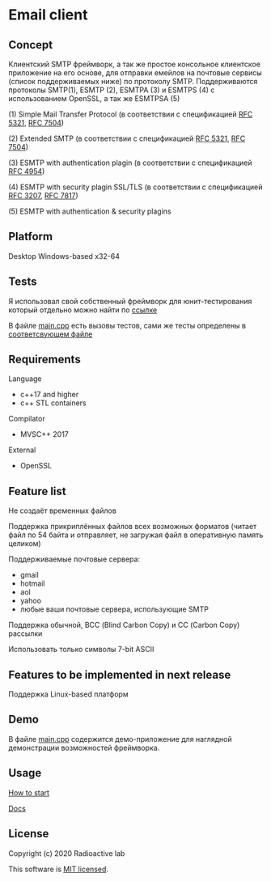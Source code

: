 # **Email client**
## Concept
  Клиентский SMTP фреймворк, а так же простое консольное клиентское приложение на его основе, для отправки емейлов на почтовые сервисы (список поддерживаемых ниже) по протоколу SMTP.
  Поддерживаются протоколы SMTP(1), ESMTP (2), ESMTPA (3) и ESMTPS (4) с использованием OpenSSL, а так же ESMTPSA (5)
  
(1) Simple Mail Transfer Protocol (в соответствии с спецификацией [RFC 5321](https://tools.ietf.org/html/rfc5321 "Documentation"), [RFC 7504](https://tools.ietf.org/html/rfc7504 "Documentation"))

(2) Extended SMTP (в соответствии с спецификацией [RFC 5321](https://tools.ietf.org/html/rfc5321 "Documentation"), [RFC 7504](https://tools.ietf.org/html/rfc7504 "Documentation"))

(3) ESMTP with authentication plagin (в соответствии с спецификацией [RFC 4954](http://www.rfc-editor.org/rfc/rfc4954 "Documentation"))

(4) ESMTP with security plagin SSL/TLS (в соответствии с спецификацией [RFC 3207](https://tools.ietf.org/html/rfc3207 "Documentation"), [RFC 7817](https://tools.ietf.org/html/rfc7817 "Documentation"))

(5) ESMTP with authentication & security plagins

## **Platform**
Desktop Windows-based x32-64

## **Tests**
Я использовал свой собственный фреймворк для юнит-тестирования который отдельно можно найти по [ссылке](https://github.com/imnetcat/utest)

В файле [main.cpp](https://github.com/imnetcat/email-client/blob/master/main.cpp) есть вызовы тестов, сами же тесты определены в [соответсвующем файле](https://github.com/imnetcat/email-client/blob/master/tests.cpp)

## Requirements
Language
- c++17 and higher
- c++ STL containers

Compilator
- MVSC++ 2017

External
- OpenSSL

## Feature list
Не создаёт временных файлов

Поддержка прикриплённых файлов всех возможных форматов (читает файл по 54 байта и отправляет, не загружая файл в оперативную память целиком)

Поддерживаемые почтовые сервера:
- gmail 
- hotmail
- aol
- yahoo
- любые ваши почтовые сервера, использующие SMTP

Поддержка обычной, ВСС (Blind Carbon Copy) и СС (Carbon Copy) рассылки

Использовать только символы 7-bit ASCII
## Features to be implemented in next release
Поддержка Linux-based платформ

## Demo
В файле [main.cpp](https://github.com/imnetcat/email-client/blob/master/main.cpp) содержится демо-приложение для наглядной демонстрации возможностей фреймворка.

## Usage
[How to start](https://github.com/imnetcat/email-client/wiki/How-to-start)

[Docs](https://github.com/imnetcat/email-client/wiki)

## License
Copyright (c) 2020 Radioactive lab

This software is [MIT licensed](./LICENSE).
